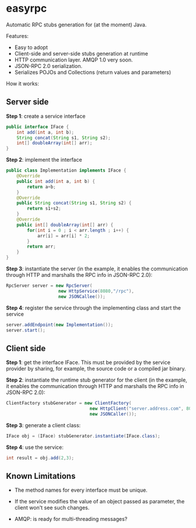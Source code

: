 easyrpc
=======

Automatic RPC stubs generation for (at the moment) Java.

Features:
* Easy to adopt
* Client-side and server-side stubs generation at runtime
* HTTP communication layer. AMQP 1.0 very soon.
* JSON-RPC 2.0 serialization.
* Serializes POJOs and Collections (return values and parameters)

How it works:

Server side
-----------

**Step 1**: create a service interface
```java
public interface IFace {
    int add(int a, int b);
    String concat(String s1, String s2);
    int[] doubleArray(int[] arr);
}
```  
**Step 2**: implement the interface
```java
public class Implementation implements IFace {
    @Override
    public int add(int a, int b) {
        return a+b;
    }
    @Override
    public String concat(String s1, String s2) {
        return s1+s2;
    }
    @Override
    public int[] doubleArray(int[] arr) {
        for(int i = 0 ; i < arr.length ; i++) {
            arr[i] = arr[i] * 2;
        }
        return arr;
    }
}
```
    
**Step 3**: instantiate the server (in the example, it enables the communication through HTTP and marshalls the RPC info in JSON-RPC 2.0):
```java
RpcServer server = new RpcServer(
                    new HttpService(8080,"/rpc"),
                    new JSONCallee());
```    
**Step 4**: register the service through the implementing class and start the service
```java
server.addEndpoint(new Implementation());
server.start();
```    
Client side
-----------

**Step 1**: get the interface IFace. This must be provided by the service provider by sharing, for example, the source code or a compiled jar binary.

**Step 2**: instantiate the runtime stub generator for the client (in the example, it enables the communication through HTTP and marshalls the RPC info in JSON-RPC 2.0):
```java
ClientFactory stubGenerator = new ClientFactory(
                                new HttpClient("server.address.com", 8080, "/rpc"),
                                new JSONCaller());
```                                    
**Step 3**: generate a client class:
```java
IFace obj = (IFace) stubGenerator.instantiate(IFace.class);
```
**Step 4**: use the service:
```java
int result = obj.add(2,3);
```

Known Limitations
-----------------

* The method names for every interface must be unique.

* If the service modifies the value of an object passed as parameter, the client won't see such changes.

* AMQP: is ready for multi-threading messages?